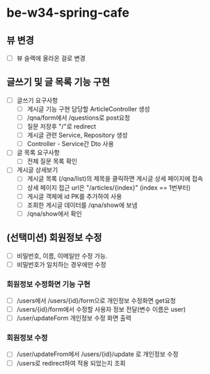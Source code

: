 # be-w34-spring-cafe

## 뷰 변경
- [ ] 뷰 슬랙에 올라온 걸로 변경
## 글쓰기 및 글 목록 기능 구현
- [ ] 글쓰기 요구사항
    - [ ] 게시글 기능 구현 담당할 ArticleController 생성
    - [ ] /qna/form에서 /questions로 post요청
    - [ ] 질문 저장후 "/"로 redirect
    - [ ] 게시글 관련 Service, Repository 생성
    - [ ] Controller - Service간 Dto 사용
- [ ] 글 목록 요구사항
    - [ ] 전체 질문 목록 확인
- [ ] 게시글 상세보기
  - [ ] 게시글 목록 (/qna/list)의 제목을 클릭하면 게시글 상세 페이지에 접속
  - [ ] 상세 페이지 접근 url은 "/articles/{index}" (index == 1번부터)
  - [ ] 게시글 객체에 id PK를 추가하여 사용
  - [ ] 조회한 게시글 데이터를 /qna/show에 보냄
  - [ ] /qna/show에서 확인

## (선택미션) 회원정보 수정
- [ ] 비밀번호, 이름, 이메일만 수정 가능.
- [ ] 비밀번호가 일치하는 경우에만 수정 

### 회원정보 수정화면 기능 구현
- [ ] /users에서 /users/{id}/form으로 개인정보 수정화면 get요청
- [ ] /users/{id}/form에서 수정할 사용자 정보 전달(변수 이름은 user)
- [ ] /user/updateForm 개인정보 수정 화면 출력

### 회원정보 수정 
- [ ] /user/updateFrom에서 /users/{id}/update 로 개인정보 수정
- [ ] /users로 redirect하여 적용 되었는지 조회